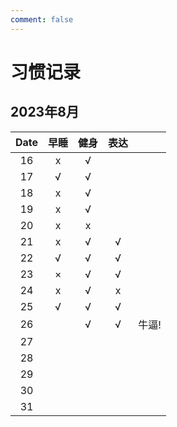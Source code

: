 ```yaml
---
comment: false
---
```


# 习惯记录
## 2023年8月
| Date | 早睡 | 健身 | 表达 |       |
|:----:|:----:|:----:|:----:|-------|
| 16   | x    | √    |      |       |
| 17   | √    | √    |      |       |
| 18   | x    | √    |      |       |
| 19   | x    | √    |      |       |
| 20   | x    | x    |      |       |
| 21   | x    | √    | √    |       |
| 22   | √    | √    | √    |       |
| 23   | ×    | √    | √    |       |
| 24   | x    | √    | x    |       |
| 25   | √    | √    | √    |       |
| 26   |      | √    | √    | 牛逼! |
| 27   |      |      |      |       |
| 28   |      |      |      |       |
| 29   |      |      |      |       |
| 30   |      |      |      |       |
| 31   |      |      |      |       |
